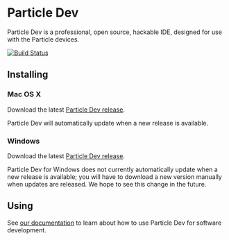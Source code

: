 # Particle Dev

Particle Dev is a professional, open source, hackable IDE, designed for use with the Particle devices.

[![Build Status](https://travis-ci.org/spark/spark-dev.svg?branch=master)](https://travis-ci.org/spark/spark-dev)

## Installing

### Mac OS X

Download the latest [Particle Dev release](https://github.com/spark/spark-dev/releases/latest).

Particle Dev will automatically update when a new release is available.

### Windows

Download the latest [Particle Dev release](https://github.com/spark/spark-dev/releases/latest).

Particle Dev for Windows does not currently automatically update when a new release is available; you will have to download a new version manually when updates are released. We hope to see this change in the future.

## Using

See [our documentation](http://docs.particle.io/dev) to learn about how to use Particle Dev for software development.
